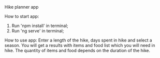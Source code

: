 Hike planner app

How to start app:
1. Run 'npm install' in terminal;
2. Run 'ng serve' in terminal;

How to use app:
Enter a length of the hike, days spent in hike and select a season. You will get a results with items and food list which you will need in hike.
The quantity of items and food depends on the duration of the hike.
